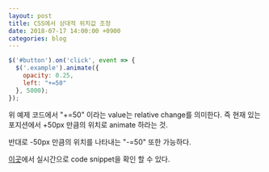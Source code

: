 ```yaml
---
layout: post
title: CSS에서 상대적 위치값 조정
date: 2018-07-17 14:00:00 +0900
categories: blog
---
```



```javascript
$('#button').on('click', event => {
  $('.example').animate({
    opacity: 0.25,
    left: "+=50"
  }, 5000); 
});
```

위 예제 코드에서 "+=50" 이라는 value는 relative change를 의미한다. 즉 현재 있는 포지션에서 +50px 만큼의 위치로 animate 하라는 것.

반대로 -50px 만큼의 위치를 나타내는 "-=50" 또한 가능하다.

[이곳](https://www.w3schools.com/jquery/tryit.asp?filename=tryjquery_animation1_relative)에서 실시간으로 code snippet을 확인 할 수 있다.
